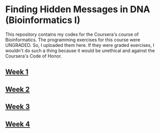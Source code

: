 # Finding Hidden Messages in DNA (Bioinformatics I)

This repository contains my codes for the Coursera's course of Bioinformatics. The programming exercises for this course were UNGRADED. So, I uploaded them here. If they were graded exercises, I wouldn't do such a thing because it would be unethical and against the Coursera's Code of Honor.

## [Week 1](/W1)

## [Week 2](/W2)

## [Week 3](/W3)

## [Week 4](/W4)